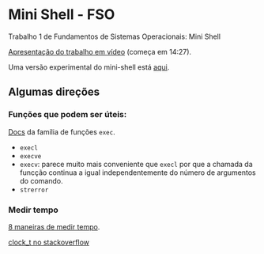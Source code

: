 # Mini Shell - FSO
Trabalho 1 de Fundamentos de Sistemas Operacionais: Mini Shell

[Apresentação do trabalho em vídeo](https://www.youtube.com/watch?v=cHcr1EZdFao)
(começa em 14:27).

Uma versão experimental do mini-shell está [aqui](experiment/README.md).

## Algumas direções
### Funções que podem ser úteis:
[Docs](https://pubs.opengroup.org/onlinepubs/9699919799/functions/exec.html) da família de funções `exec`.

- `execl`
- `execve`
- `execv`: parece muito mais conveniente que `execl` por que a chamada 
da funcção continua a igual independentemente do número de argumentos
do comando.
- `strerror`


### Medir tempo
[8 maneiras de medir tempo](https://levelup.gitconnected.com/8-ways-to-measure-execution-time-in-c-c-48634458d0f9).

[clock_t no stackoverflow](https://stackoverflow.com/questions/3557221/how-do-i-measure-time-in-c)
